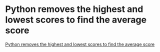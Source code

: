 # Python removes the highest and lowest scores to find the average score
[Python removes the highest and lowest scores to find the average score](https://aiwithcloud.com/2022/09/16/python_removes_the_highest_and_lowest_scores_to_find_the_average_score/)